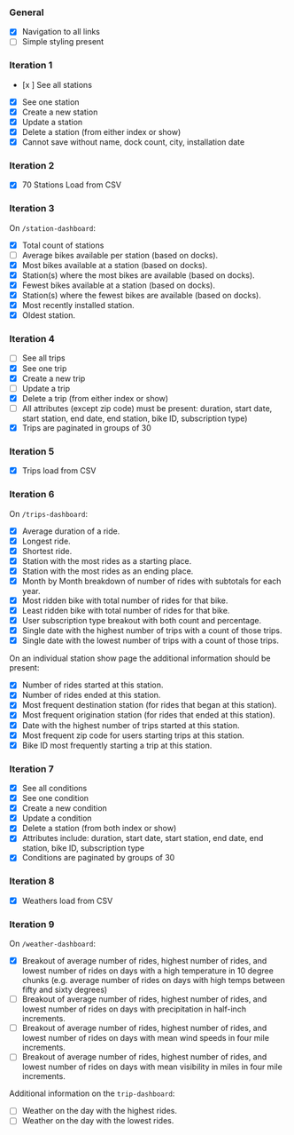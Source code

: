 ### General 
* [x] Navigation to all links
* [ ] Simple styling present

### Iteration 1

* [x ] See all stations 
* [x] See one station 
* [x] Create a new station 
* [x] Update a station 
* [x] Delete a station (from either index or show)
* [x] Cannot save without name, dock count, city, installation date

### Iteration 2

* [x] 70 Stations Load from CSV

### Iteration 3

On `/station-dashboard`:

* [x] Total count of stations
* [ ] Average bikes available per station (based on docks).
* [x] Most bikes available at a station (based on docks).
* [x] Station(s) where the most bikes are available (based on docks).
* [x] Fewest bikes available at a station (based on docks).
* [x] Station(s) where the fewest bikes are available (based on docks).
* [x] Most recently installed station.
* [x] Oldest station.

### Iteration 4

* [ ] See all trips 
* [x] See one trip
* [x] Create a new trip 
* [ ] Update a trip 
* [x] Delete a trip (from either index or show)
* [ ] All attributes (except zip code) must be present: duration, start date, start station, end date, end station, bike ID, subscription type)
* [x] Trips are paginated in groups of 30 

### Iteration 5

* [x] Trips load from CSV

### Iteration 6

On `/trips-dashboard`:

* [x] Average duration of a ride.
* [x] Longest ride.
* [x] Shortest ride.
* [x] Station with the most rides as a starting place.
* [x] Station with the most rides as an ending place.
* [x] Month by Month breakdown of number of rides with subtotals for each year.
* [x] Most ridden bike with total number of rides for that bike.
* [x] Least ridden bike with total number of rides for that bike.
* [x] User subscription type breakout with both count and percentage.
* [x] Single date with the highest number of trips with a count of those trips.
* [x] Single date with the lowest number of trips with a count of those trips.

On an individual station show page the additional information should be present:

* [x] Number of rides started at this station.
* [x] Number of rides ended at this station.
* [x] Most frequent destination station (for rides that began at this station).
* [x] Most frequent origination station (for rides that ended at this station).
* [x] Date with the highest number of trips started at this station.
* [x] Most frequent zip code for users starting trips at this station.
* [x] Bike ID most frequently starting a trip at this station.

### Iteration 7

* [x] See all conditions
* [x] See one condition
* [x] Create a new condition
* [x] Update a condition
* [x] Delete a station (from both index or show)
* [x] Attributes include: duration, start date, start station, end date, end station, bike ID, subscription type
* [x] Conditions are paginated by groups of 30

### Iteration 8

* [x] Weathers load from CSV

### Iteration 9

On `/weather-dashboard`:

* [x] Breakout of average number of rides, highest number of rides, and lowest number of rides on days with a high temperature in 10 degree chunks (e.g. average number of rides on days with high temps between fifty and sixty degrees)
* [ ] Breakout of average number of rides, highest number of rides, and lowest number of rides on days with precipitation in half-inch increments.
* [ ] Breakout of average number of rides, highest number of rides, and lowest number of rides on days with mean wind speeds in four mile increments.
* [ ] Breakout of average number of rides, highest number of rides, and lowest number of rides on days with mean visibility in miles in four mile increments.

Additional information on the `trip-dashboard`:

* [ ] Weather on the day with the highest rides.
* [ ] Weather on the day with the lowest rides.
